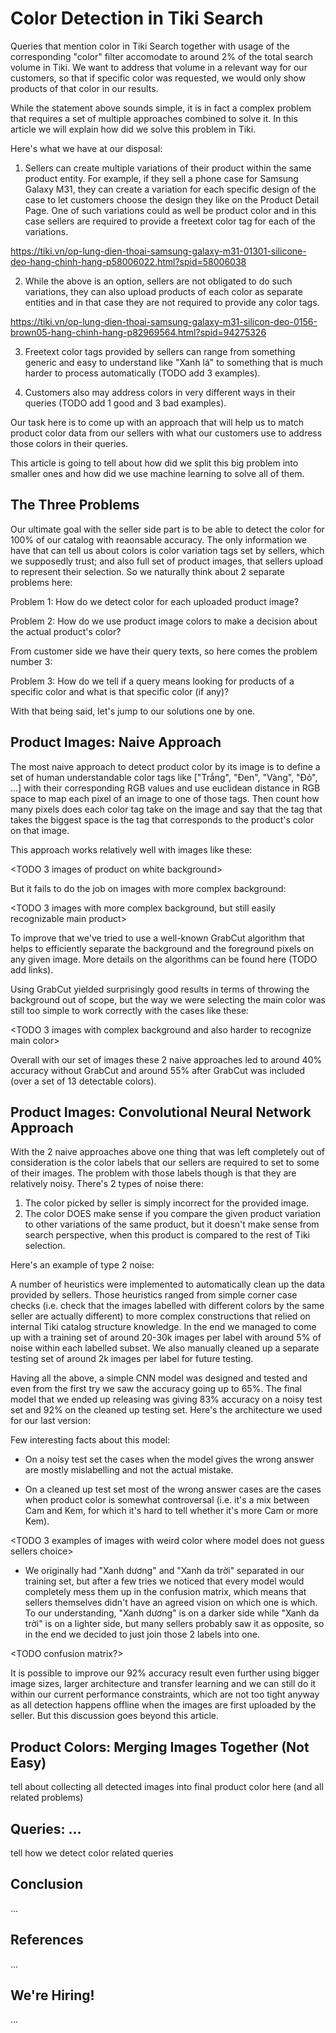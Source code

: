 # Color Detection in Tiki Search

Queries that mention color in Tiki Search together with usage of the corresponding "color" filter accomodate to around 2% of the total search volume in Tiki. We want to address that volume in a relevant way for our customers, so that if specific color was requested, we would only show products of that color in our results.

While the statement above sounds simple, it is in fact a complex problem that requires a set of multiple approaches combined to solve it. In this article we will explain how did we solve this problem in Tiki.

Here's what we have at our disposal:

1. Sellers can create multiple variations of their product within the same product entity. For example, if they sell a phone case for Samsung Galaxy M31, they can create a variation for each specific design of the case to let customers choose the design they like on the Product Detail Page. One of such variations could as well be product color and in this case sellers are required to provide a freetext color tag for each of the variations.

<https://tiki.vn/op-lung-dien-thoai-samsung-galaxy-m31-01301-silicone-deo-hang-chinh-hang-p58006022.html?spid=58006038>

2. While the above is an option, sellers are not obligated to do such variations, they can also upload products of each color as separate entities and in that case they are not required to provide any color tags.

<https://tiki.vn/op-lung-dien-thoai-samsung-galaxy-m31-silicon-deo-0156-brown05-hang-chinh-hang-p82969564.html?spid=94275326>

3. Freetext color tags provided by sellers can range from something generic and easy to understand like "Xanh lá" to something that is much harder to process automatically (TODO add 3 examples).

4. Customers also may address colors in very different ways in their queries (TODO add 1 good and 3 bad examples).

Our task here is to come up with an approach that will help us to match product color data from our sellers with what our customers use to address those colors in their queries.

This article is going to tell about how did we split this big problem into smaller ones and how did we use machine learning to solve all of them.

## The Three Problems

Our ultimate goal with the seller side part is to be able to detect the color for 100% of our catalog with reaonsable accuracy. The only information we have that can tell us about colors is color variation tags set by sellers, which we supposedly trust; and also full set of product images, that sellers upload to represent their selection. So we naturally think about 2 separate problems here:

Problem 1: How do we detect color for each uploaded product image?

Problem 2: How do we use product image colors to make a decision about the actual product's color?

From customer side we have their query texts, so here comes the problem number 3:

Problem 3: How do we tell if a query means looking for products of a specific color and what is that specific color (if any)?

With that being said, let's jump to our solutions one by one.

## Product Images: Naive Approach

The most naive approach to detect product color by its image is to define a set of human understandable color tags like ["Trắng", "Đen", "Vàng", "Đỏ", ...] with their corresponding RGB values and use euclidean distance in RGB space to map each pixel of an image to one of those tags. Then count how many pixels does each color tag take on the image and say that the tag that takes the biggest space is the tag that corresponds to the product's color on that image.

This approach works relatively well with images like these:

<TODO 3 images of product on white background>

But it fails to do the job on images with more complex background:

<TODO 3 images with more complex background, but still easily recognizable main product>

To improve that we've tried to use a well-known GrabCut algorithm that helps to efficiently separate the background and the foreground pixels on any given image. More details on the algorithms can be found here (TODO add links).

<TODO add code how we used grabcut>

Using GrabCut yielded surprisingly good results in terms of throwing the background out of scope, but the way we were selecting the main color was still too simple to work correctly with the cases like these:

<TODO 3 images with complex background and also harder to recognize main color>

Overall with our set of images these 2 naive approaches led to around 40% accuracy without GrabCut and around 55% after GrabCut was included (over a set of 13 detectable colors).

## Product Images: Convolutional Neural Network Approach

With the 2 naive approaches above one thing that was left completely out of consideration is the color labels that our sellers are required to set to some of their images. The problem with those labels though is that they are relatively noisy. There's 2 types of noise there:

1. The color picked by seller is simply incorrect for the provided image.
2. The color DOES make sense if you compare the given product variation to other variations of the same product, but it doesn't make sense from search perspective, when this product is compared to the rest of Tiki selection.

Here's an example of type 2 noise:

<TODO example where white shoes with small orange label are marked as orange>

A number of heuristics were implemented to automatically clean up the data provided by sellers. Those heuristics ranged from simple corner case checks (i.e. check that the images labelled with different colors by the same seller are actually different) to more complex constructions that relied on internal Tiki catalog structure knowledge. In the end we managed to come up with a training set of around 20-30k images per label with around 5% of noise within each labelled subset. We also manually cleaned up a separate testing set of around 2k images per label for future testing.

Having all the above, a simple CNN model was designed and tested and even from the first try we saw the accuracy going up to 65%. The final model that we ended up releasing was giving 83% accuracy on a noisy test set and 92% on the cleaned up testing set. Here's the architecture we used for our last version:

<TODO last CNN model architecture>

Few interesting facts about this model:

- On a noisy test set the cases when the model gives the wrong answer are mostly mislabelling and not the actual mistake.

- On a cleaned up test set most of the wrong answer cases are the cases when product color is somewhat controversal (i.e. it's a mix between Cam and Kem, for which it's hard to tell whether it's more Cam or more Kem).

<TODO 3 examples of images with weird color where model does not guess sellers choice>

- We originally had "Xanh dương" and "Xanh da trời" separated in our training set, but after a few tries we noticed that every model would completely mess them up in the confusion matrix, which means that sellers themselves didn't have an agreed vision on which one is which. To our understanding, "Xanh dương" is on a darker side while "Xanh da trời" is on a lighter side, but many sellers probably saw it as opposite, so in the end we decided to just join those 2 labels into one.

<TODO confusion matrix?>

It is possible to improve our 92% accuracy result even further using bigger image sizes, larger architecture and transfer learning and we can still do it within our current performance constraints, which are not too tight anyway as all detection happens offline when the images are first uploaded by the seller. But this discussion goes beyond this article.

## Product Colors: Merging Images Together (Not Easy)

tell about collecting all detected images into final product color here (and all related problems)

## Queries: ...

tell how we detect color related queries

## Conclusion

...

## References

...

## We're Hiring!

...

